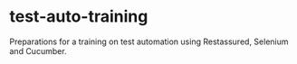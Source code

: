 # test-auto-training
Preparations for a training on test automation using Restassured, Selenium and Cucumber.
